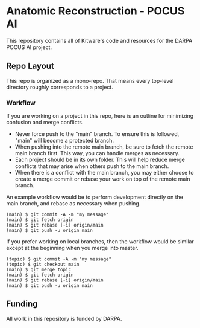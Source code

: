 # Anatomic Reconstruction - POCUS AI

This repository contains all of Kitware's code and resources for the DARPA POCUS AI project.

## Repo Layout

This repo is organized as a mono-repo. That means every top-level directory roughly corresponds to a project.

### Workflow

If you are working on a project in this repo, here is an outline for minimizing confusion and merge conflicts.

- Never force push to the "main" branch. To ensure this is followed, "main" will become a protected branch.
- When pushing into the remote main branch, be sure to fetch the remote main branch first. This way, you can handle merges as necessary.
- Each project should be in its own folder. This will help reduce merge conflicts that may arise when others push to the main branch.
- When there is a conflict with the main branch, you may either choose to create a merge commit or rebase your work on top of the remote main branch.

An example workflow would be to perform development directly on the main branch, and rebase as necessary when pushing.

```
(main) $ git commit -A -m "my message"
(main) $ git fetch origin
(main) $ git rebase [-i] origin/main
(main) $ git push -u origin main
```

If you prefer working on local branches, then the workflow would be similar except at the beginning when you merge into master.

```
(topic) $ git commit -A -m "my message"
(topic) $ git checkout main
(main) $ git merge topic
(main) $ git fetch origin
(main) $ git rebase [-i] origin/main
(main) $ git push -u origin main
```

## Funding

All work in this repository is funded by DARPA.
